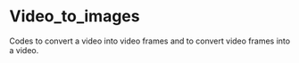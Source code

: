 # Video_to_images

Codes to convert a video into video frames and to convert video frames into a video.